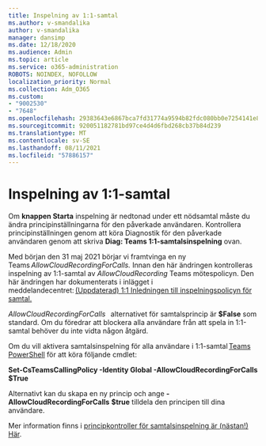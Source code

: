 ```yaml
---
title: Inspelning av 1:1-samtal
ms.author: v-smandalika
author: v-smandalika
manager: dansimp
ms.date: 12/18/2020
ms.audience: Admin
ms.topic: article
ms.service: o365-administration
ROBOTS: NOINDEX, NOFOLLOW
localization_priority: Normal
ms.collection: Adm_O365
ms.custom:
- "9002530"
- "7648"
ms.openlocfilehash: 29383643e6867bca7fd31774a9594b82fdc080bb0e7254141e8c883ad861075e
ms.sourcegitcommit: 920051182781bd97ce4d4d6fbd268cb37b84d239
ms.translationtype: MT
ms.contentlocale: sv-SE
ms.lasthandoff: 08/11/2021
ms.locfileid: "57886157"
---
```

# <a name="11-call-recording"></a>Inspelning av 1:1-samtal

Om **knappen Starta** inspelning är nedtonad under ett nödsamtal måste du ändra principinställningarna för den påverkade användaren. Kontrollera principinställningen genom att köra Diagnostik för den påverkade användaren genom att skriva **Diag: Teams 1:1-samtalsinspelning** ovan.     

Med början den 31 maj 2021 börjar vi framtvinga en ny Teams *AllowCloudRecordingForCalls.* Innan den här ändringen kontrolleras inspelning av 1:1-samtal av *AllowCloudRecording* Teams mötespolicyn. Den här ändringen har dokumenterats i inlägget i meddelandecentret: [(Uppdaterad) 1:1 Inledningen till inspelningspolicyn för samtal.](https://portal.microsoft.com/Adminportal/Home?ref=MessageCenter/:/messages/MC238796)  

*AllowCloudRecordingForCalls*   alternativet för samtalsprincip är **$False** som standard. Om du föredrar att blockera alla användare från att spela in 1:1-samtal behöver du inte vidta någon åtgärd.  

Om du vill aktivera samtalsinspelning för alla användare i 1:1-samtal [Teams PowerShell](https://docs.microsoft.com/microsoftteams/teams-powershell-install) för att köra följande cmdlet: 

**Set-CsTeamsCallingPolicy -Identity Global -AllowCloudRecordingForCalls $True** 

Alternativt kan du skapa en ny princip och ange **-AllowCloudRecordingForCalls** **$true** tilldela den principen till dina användare. 

Mer information finns i [principkontroller för samtalsinspelning är (nästan!) Här](https://techcommunity.microsoft.com/t5/microsoft-teams-support/1-1-call-recording-policy-controls-are-almost-here/ba-p/2217668).
